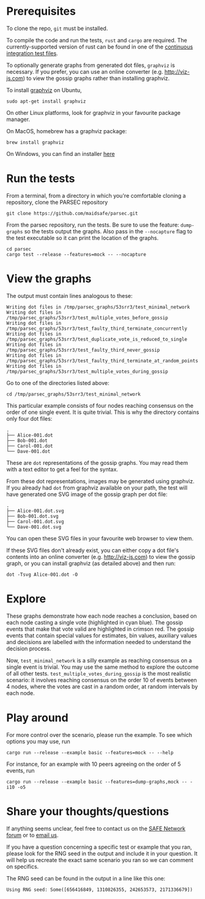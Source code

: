 # Prerequisites
To clone the repo, `git` must be installed.

To compile the code and run the tests, `rust` and `cargo` are required. The currently-supported version of rust can be found in one of the [continuous integration test files](appveyor.yml#L5).

To optionally generate graphs from generated dot files, `graphviz` is necessary. If you prefer, you can use an online converter (e.g. http://viz-js.com) to view the gossip graphs rather than installing graphviz.

To install [graphviz](https://graphviz.gitlab.io/download/) on Ubuntu,
```
sudo apt-get install graphviz
```
On other Linux platforms, look for graphviz in your favourite package manager.

On MacOS, homebrew has a graphviz package:
```
brew install graphviz
```

On Windows, you can find an installer [here](https://graphviz.gitlab.io/_pages/Download/Download_windows.html)

# Run the tests

From a terminal, from a directory in which you're comfortable cloning a repository, clone the PARSEC repository

```
git clone https://github.com/maidsafe/parsec.git
```

From the parsec repository, run the tests. Be sure to use the feature: `dump-graphs` so the tests output the graphs. Also pass in the `--nocapture` flag to the test executable so it can print the location of the graphs.

```
cd parsec
cargo test --release --features=mock -- --nocapture
```

# View the graphs

The output must contain lines analogous to these:

```
Writing dot files in /tmp/parsec_graphs/53srr3/test_minimal_network
Writing dot files in /tmp/parsec_graphs/53srr3/test_multiple_votes_before_gossip
Writing dot files in /tmp/parsec_graphs/53srr3/test_faulty_third_terminate_concurrently
Writing dot files in /tmp/parsec_graphs/53srr3/test_duplicate_vote_is_reduced_to_single
Writing dot files in /tmp/parsec_graphs/53srr3/test_faulty_third_never_gossip
Writing dot files in /tmp/parsec_graphs/53srr3/test_faulty_third_terminate_at_random_points
Writing dot files in /tmp/parsec_graphs/53srr3/test_multiple_votes_during_gossip
```

Go to one of the directories listed above:
```
cd /tmp/parsec_graphs/53srr3/test_minimal_network
```

This particular example consists of four nodes reaching consensus on the order of one single event. It is quite trivial. This is why the directory contains only four dot files:
```
.
├── Alice-001.dot
├── Bob-001.dot
├── Carol-001.dot
└── Dave-001.dot
```

These are `dot` representations of the gossip graphs. You may read them with a text editor to get a feel for the syntax.

From these dot representations, images may be generated using graphviz. If you already had `dot` from graphviz available on your path, the test will have generated one SVG image of the gossip graph per dot file:
```
.
├── Alice-001.dot.svg
├── Bob-001.dot.svg
├── Carol-001.dot.svg
└── Dave-001.dot.svg
```

You can open these SVG files in your favourite web browser to view them.

If these SVG files don't already exist, you can either copy a dot file's contents into an online converter (e.g. http://viz-js.com) to view the gossip graph, or you can install graphviz (as detailed above) and then run:
```
dot -Tsvg Alice-001.dot -O
```

# Explore

These graphs demonstrate how each node reaches a conclusion, based on each node casting a single vote (highlighted in cyan blue). The gossip events that make that vote valid are highlighted in crimson red. The gossip events that contain special values for estimates, bin values, auxiliary values and decisions are labelled with the information needed to understand the decision process.

Now, `test_minimal_network` is a silly example as reaching consensus on a single event is trivial. You may use the same method to explore the outcome of all other tests. `test_multiple_votes_during_gossip` is the most realistic scenario: it involves reaching consensus on the order 10 of events between 4 nodes, where the votes are cast in a random order, at random intervals by each node.

# Play around

For more control over the scenario, please run the example. To see which options you may use, run
```
cargo run --release --example basic --features=mock -- --help
```

For instance, for an example with 10 peers agreeing on the order of 5 events, run
```
cargo run --release --example basic --features=dump-graphs,mock -- -i10 -o5
```

# Share your thoughts/questions

If anything seems unclear, feel free to contact us on the [SAFE Network forum](https://safenetforum.org/) or to [email us](mailto:outreach@maidsafe.net).

If you have a question concerning a specific test or example that you ran, please look for the RNG seed in the output and include it in your question. It will help us recreate the exact same scenario you ran so we can comment on specifics.

The RNG seed can be found in the output in a line like this one:
```
Using RNG seed: Some([656416849, 1310826355, 242653573, 2171336679])
```
